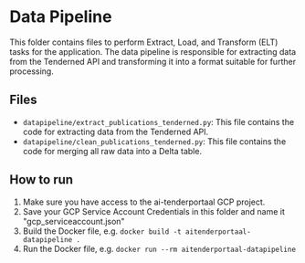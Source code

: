 # Data Pipeline

This folder contains files to perform Extract, Load, and Transform (ELT) tasks for the application. The data pipeline is responsible for extracting data from the Tenderned API and transforming it into a format suitable for further processing.

## Files

- `datapipeline/extract_publications_tenderned.py`: This file contains the code for extracting data from the Tenderned API.
- `datapipeline/clean_publications_tenderned.py`: This file contains the code for merging all raw data into a Delta table.

## How to run

1. Make sure you have access to the ai-tenderportaal GCP project.
1. Save your GCP Service Account Credentials in this folder and name it "gcp_serviceaccount.json"
1. Build the Docker file, e.g. `docker build -t aitenderportaal-datapipeline .`
1. Run the Docker file, e.g. `docker run --rm aitenderportaal-datapipeline`
